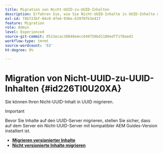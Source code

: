 ```yaml
---
title: Migration von Nicht-UUID-zu-UUID-Inhalten
description: Erfahren Sie, wie Sie Nicht-UUID-Inhalte in UUID-Inhalte migrieren.
exl-id: f8b723bf-84c0-4fe6-936e-63970fb3e417
feature: Migration
role: Admin
level: Experienced
source-git-commit: 0513ecac38840a4cc649758bd1180edff1f8aed1
workflow-type: tm+mt
source-wordcount: '53'
ht-degree: 0%

---
```


# Migration von Nicht-UUID-zu-UUID-Inhalten {#id226TI0U20XA}


Sie können Ihren Nicht-UUID-Inhalt in UUID migrieren.

>[!IMPORTANT]
>
> Bevor Sie Inhalte auf den UUID-Server migrieren, stellen Sie sicher, dass auf dem Server ein Nicht-UUID-Server mit kompatibler AEM Guides-Version installiert ist.



* [**Migrieren versionierter Inhalte**](./migrate-non-uuid-uuid-with-versions.md)
* [**Nicht versionierte Inhalte migrieren**](./migrate-non-uuid-uuid-without-versions.md)
